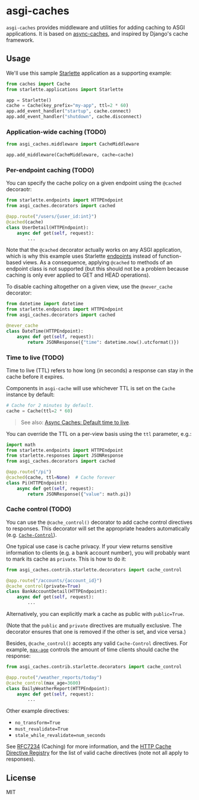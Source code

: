 # asgi-caches

`asgi-caches` provides middleware and utilities for adding caching to ASGI applications. It is based on [async-caches](https://rafalp.github.io/async-caches/), and inspired by Django's cache framework.

## Usage

We'll use this sample [Starlette](https://www.starlete.io) application as a supporting example:

```python
from caches import Cache
from starlette.applications import Starlette

app = Starlette()
cache = Cache(key_prefix="my-app", ttl=2 * 60)
app.add_event_handler("startup", cache.connect)
app.add_event_handler("shutdown", cache.disconnect)
```

### Application-wide caching (TODO)

```python
from asgi_caches.middleware import CacheMiddleware

app.add_middleware(CacheMiddleware, cache=cache)
```

### Per-endpoint caching (TODO)

You can specify the cache policy on a given endpoint using the `@cached` decoraotr:

```python
from starlette.endpoints import HTTPEndpoint
from asgi_caches.decorators import cached

@app.route("/users/{user_id:int}")
@cached(cache)
class UserDetail(HTTPEndpoint):
    async def get(self, request):
        ...
```

Note that the `@cached` decorator actually works on any ASGI application, which is why this example uses Starlette [endpoints](https://www.starlette.io/endpoints/) instead of function-based views. As a consequence, applying `@cached` to methods of an endpoint class is not supported (but this should not be a problem because caching is only ever applied to GET and HEAD operations).

To disable caching altogether on a given view, use the `@never_cache` decorator:

```python
from datetime import datetime
from starlette.endpoints import HTTPEndpoint
from asgi_caches.decorators import cached

@never_cache
class DateTime(HTTPEndpoint):
    async def get(self, request):
        return JSONResponse({"time": datetime.now().utcformat()})
```

### Time to live (TODO)

Time to live (TTL) refers to how long (in seconds) a response can stay in the cache before it expires.

Components in `asgi-cache` will use whichever TTL is set on the `Cache` instance by default:

```python
# Cache for 2 minutes by default.
cache = Cache(ttl=2 * 60)
```

> See also: [Async Caches: Default time to live](https://rafalp.github.io/async-caches/backends/#default-time-to-live).

You can override the TTL on a per-view basis using the `ttl` parameter, e.g.:

```python
import math
from starlette.endpoints import HTTPEndpoint
from starlette.responses import JSONResponse
from asgi_caches.decorators import cached

@app.route("/pi")
@cached(cache, ttl=None)  # Cache forever
class Pi(HTTPEndpoint):
    async def get(self, request):
        return JSONResponse({"value": math.pi})
```

### Cache control (TODO)

You can use the `@cache_control()` decorator to add cache control directives to responses. This decorator will set the appropriate headers automatically (e.g. [`Cache-Control`](https://developer.mozilla.org/en-US/docs/Web/HTTP/Headers/Cache-Control)).

One typical use case is cache privacy. If your view returns sensitive information to clients (e.g. a bank account number), you will probably want to mark its cache as `private`. This is how to do it:

```python
from asgi_caches.contrib.starlette.decorators import cache_control

@app.route("/accounts/{account_id}")
@cache_control(private=True)
class BankAccountDetail(HTTPEndpoint):
    async def get(self, request):
        ...
```

Alternatively, you can explicitly mark a cache as public with `public=True`.

(Note that the `public` and `private` directives are mutually exclusive. The decorator ensures that one is removed if the other is set, and vice versa.)

Besides, `@cache_control()` accepts any valid `Cache-Control` directives. For example, [`max-age`](https://tools.ietf.org/html/rfc7234.html#section-5.2.2.8) controls the amount of time clients should cache the response:

```python
from asgi_caches.contrib.starlette.decorators import cache_control

@app.route("/weather_reports/today")
@cache_control(max_age=3600)
class DailyWeatherReport(HTTPEndpoint):
    async def get(self, request):
        ...
```

Other example directives:

- `no_transform=True`
- `must_revalidate=True`
- `stale_while_revalidate=num_seconds`

See [RFC7234](https://tools.ietf.org/html/rfc7234.html) (Caching) for more information, and the [HTTP Cache Directive Registry](https://www.iana.org/assignments/http-cache-directives/http-cache-directives.xhtml) for the list of valid cache directives (note not all apply to responses).

## License

MIT
